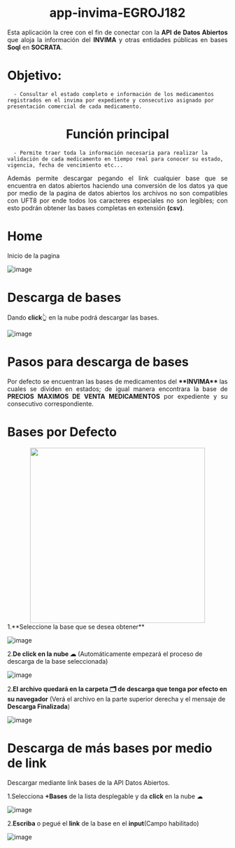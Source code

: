 <h1 align="center">
      app-invima-EGROJ182
</h1>
<div align="justify">
Esta aplicación la cree con el fin de conectar con la <strong>API de Datos Abiertos</strong> que aloja la información del <strong>INVIMA</strong> y otras entidades públicas en bases <strong>Soql</strong> en <strong>SOCRATA</strong>.
</div>

# Objetivo:


      - Consultar el estado completo e información de los medicamentos registrados en el invima por expediente y consecutivo asignado por presentación comercial de cada medicamento.


<h1 align="center">
Función principal
</h1>

      - Permite traer toda la información necesaria para realizar la validación de cada medicamento en tiempo real para conocer su estado, vigencia, fecha de vencimiento etc...


<div align="justify">
Además permite descargar pegando el link cualquier base que se encuentra en datos abiertos haciendo una conversión de los datos ya que por medio de la pagina de datos abiertos los archivos no son compatibles con UFT8 por ende todos los caracteres especiales no son legibles; con esto podrán obtener las bases completas en extensión <strong>(csv)</strong>.
</div>

# Home
Inicio de la pagina

![image](https://github.com/EGROJ182/app-invima-EGROJ182/assets/109677233/eeaea35b-b40f-469b-81ba-bb18176f83da)

# Descarga de bases
Dando **click**👆 en la nube podrá descargar las bases.

![image](https://github.com/EGROJ182/app-invima-EGROJ182/assets/109677233/7fae180d-6057-4d28-8d39-b12481a884e1)

# Pasos para descarga de bases

<div align="justify">
Por defecto se encuentran las bases de medicamentos del <strong>**INVIMA**</strong> las cuales se dividen en estados; de igual manera encontrara la base de <strong>PRECIOS MAXIMOS DE VENTA MEDICAMENTOS</strong> por expediente y su consecutivo correspondiente.
</div>

# **Bases por Defecto**

<div align="center">
<img align='center' src="https://lh3.googleusercontent.com/pw/ABLVV85MwmccWRIACPhRGIMYhkTtKvAunJGzvG7Hy3cps4KydngiHNXynzl3gjXFgTCKniu-7zjwFMAKg-GF2zMqUoPJJLAyPUgEO7K8AlC0qC28Ryr48dwNSCgGEhmEnE5PNN9gKiTvaUvKHn9UGV98HNmhMA=w412-h232-s-no-gm?authuser=1" width="400">
</div>

<div align="left">
1.**Seleccione la base que se desea obtener**
</div>

![image](https://github.com/EGROJ182/app-invima-EGROJ182/assets/109677233/779f0442-1ccc-47e7-93dd-a4efdb6195cf)

2.**De click en la nube ☁** (Automáticamente empezará el proceso de descarga de la base seleccionada)

![image](https://github.com/EGROJ182/app-invima-EGROJ182/assets/109677233/4e32378f-7a5b-4bfc-be9e-1b82ada768c6)

2.**El archivo quedará en la carpeta 🗂 de descarga que tenga por efecto en su navegador** (Verá el archivo en la parte superior derecha y el mensaje de **Descarga Finalizada**)

![image](https://github.com/EGROJ182/app-invima-EGROJ182/assets/109677233/7fb95ab7-2191-444b-a214-874c22ea3560)

# Descarga de más bases por medio de link
Descargar mediante link bases de la API Datos Abiertos.

1.Selecciona **+Bases** de la lista desplegable y da **click** en la nube ☁

![image](https://github.com/EGROJ182/app-invima-EGROJ182/assets/109677233/12a027f7-d1cb-428f-95ec-b7ca05485bab)

2.**Escriba** o pegué el **link** de la base en el **input**(Campo habilitado)

![image](https://github.com/EGROJ182/app-invima-EGROJ182/assets/109677233/2dd87614-74bd-428a-b0f6-49edf182cac8)
